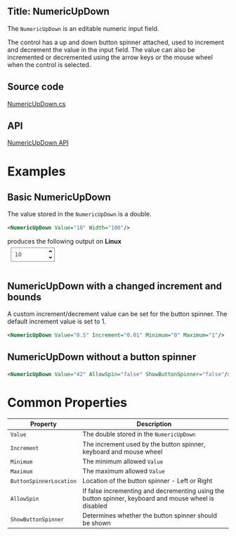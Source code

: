 Title: NumericUpDown
---
The `NumericUpDown` is an editable numeric input field.

The control has a up and down button spinner attached, used to increment and decrement the value in the input field. 
The value can also be incremented or decremented using the arrow keys or the mouse wheel when the control is selected.

## Source code
[NumericUpDown.cs](https://github.com/AvaloniaUI/Avalonia/blob/master/src/Avalonia.Controls/NumericUpDown/NumericUpDown.cs)

## API
[NumericUpDown API](http://reference.avaloniaui.net/api/Avalonia.Controls/NumericUpDown/)

# Examples

## Basic NumericUpDown

The value stored in the `NumericUpDown` is a double.

```xml
<NumericUpDown Value="10" Width="100"/>
```
produces the following output on **Linux**  
![Basic NumericUpDown](images/numericupdown_basic.png)

## NumericUpDown with a changed increment and bounds

A custom increment/decrement value can be set for the button spinner. The default increment value is set to 1. 

```xml
<NumericUpDown Value="0.5" Increment="0.01" Minimum="0" Maximum="1"/>
```

## NumericUpDown without a button spinner

```xml
<NumericUpDown Value="42" AllowSpin="false" ShowButtonSpinner="false"/>
```

# Common Properties

|Property|Description|
|--------|-----------|
|`Value`|The double stored in the `NumericUpDown`|
|`Increment`|The increment used by the button spinner, keyboard and mouse wheel|
|`Minimum`|The minimum allowed `Value`|
|`Maximum`|The maximum allowed `Value`|
|`ButtonSpinnerLocation`|Location of the button spinner - Left or Right|
|`AllowSpin`|If false incrementing and decrementing using the button spinner, keyboard and mouse wheel is disabled|
|`ShowButtonSpinner`|Determines whether the button spinner should be shown|
